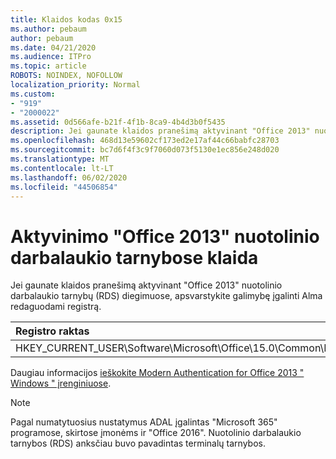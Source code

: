 ```yaml
---
title: Klaidos kodas 0x15
ms.author: pebaum
author: pebaum
ms.date: 04/21/2020
ms.audience: ITPro
ms.topic: article
ROBOTS: NOINDEX, NOFOLLOW
localization_priority: Normal
ms.custom:
- "919"
- "2000022"
ms.assetid: 0d566afe-b21f-4f1b-8ca9-4b4d3b0f5435
description: Jei gaunate klaidos pranešimą aktyvinant "Office 2013" nuotolinio darbalaukio tarnybų (RDS) diegimuose, apsvarstykite galimybę įgalinti Alma redaguodami registrą.
ms.openlocfilehash: 468d13e59602cf173ed2e17af44c66babfc28703
ms.sourcegitcommit: bc7d6f4f3c9f7060d073f5130e1ec856e248d020
ms.translationtype: MT
ms.contentlocale: lt-LT
ms.lasthandoff: 06/02/2020
ms.locfileid: "44506854"
---
```

# <a name="error-while-activation-office-2013-on-remote-desktop-services"></a>Aktyvinimo "Office 2013" nuotolinio darbalaukio tarnybose klaida

Jei gaunate klaidos pranešimą aktyvinant "Office 2013" nuotolinio darbalaukio tarnybų (RDS) diegimuose, apsvarstykite galimybę įgalinti Alma redaguodami registrą.
  
|**Registro raktas**|**Tipas**|**Vertė**|
|:-----|:-----|:-----|
|HKEY_CURRENT_USER\Software\Microsoft\Office\15.0\Common\Identity\EnableADAL  <br/> |Reg_dword  <br/> |1  <br/> |

Daugiau informacijos [ieškokite Modern Authentication for Office 2013 " Windows " įrenginiuose](https://docs.microsoft.com/microsoft-365/admin/security-and-compliance/enable-modern-authentication).
  
> [!NOTE]
>  Pagal numatytuosius nustatymus ADAL įgalintas "Microsoft 365" programose, skirtose įmonėms ir "Office 2016". Nuotolinio darbalaukio tarnybos (RDS) anksčiau buvo pavadintas terminalų tarnybos.
  